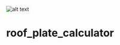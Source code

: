 <!-- ![alt text](https://raw.githubusercontent.com/username/projectname/branch/path/to/img.png) -->
![alt text](https://raw.githubusercontent.com/Zitzak/roof_plate_calculatorblob/master/Conversion%20Tool.png)
<!-- https://github.com/Zitzak/roof_plate_calculator -->
# roof_plate_calculator
